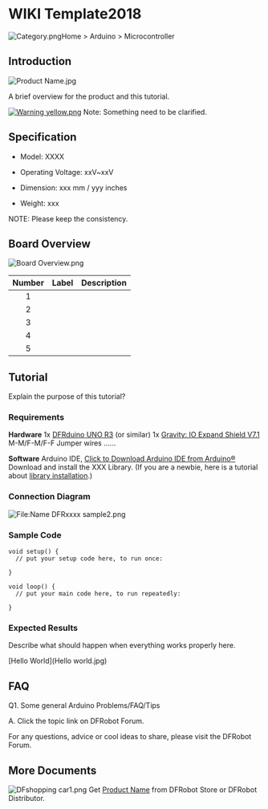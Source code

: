 # WIKI Template2018

![Category.png](https://www.dfrobot.com/wiki/images/thumb/9/99/Category.png/25px-Category.png)Home > Arduino > Microcontroller <!--添加产品类目-->

## Introduction

![Product Name.jpg](https://www.dfrobot.com/wiki/images/8/86/Product_Name_DFRXXXXXX_1.jpg) 

A brief overview for the product and this tutorial.

[![Warning yellow.png](https://www.dfrobot.com/wiki/images/6/61/Warning_yellow.png)](https://www.dfrobot.com/wiki/index.php/File:Warning_yellow.png) Note: Something need to be clarified.

## Specification

- Model: XXXX

- Operating Voltage: xxV~xxV

- Dimension: xxx mm / yyy inches

- Weight: xxx

NOTE: Please keep the consistency.

## Board Overview

![Board Overview.png](https://www.dfrobot.com/wiki/images/thumb/d/d3/Name_DFRxxxx_sample1.png/430px-Name_DFRxxxx_sample1.png) 

| Number | Label | Description |
| :----: | ----- | ----------- |
|   1    |       |             |
|   2    |       |             |
|   3    |       |             |
|   4    |       |             |
|   5    |       |             |

## Tutorial

Explain the purpose of this tutorial? 

### Requirements

**Hardware**
1x [DFRduino UNO R3](https://www.dfrobot.com/product-838.html) (or similar)
1x [Gravity: IO Expand Shield V7.1](https://www.dfrobot.com/product-1009.html)
M-M/F-M/F-F Jumper wires
......

**Software**
Arduino IDE, [Click to Download Arduino IDE from Arduino®](https://www.arduino.cc/en/Main/Software%7C)
Download and install the XXX Library. (If you are a newbie, here is a tutorial about [library installation](https://www.arduino.cc/en/Guide/Libraries#.UxU8mdzF9H0).)

### Connection Diagram

![File:Name DFRxxxx sample2.png](https://www.dfrobot.com/wiki/images/thumb/d/d3/Name_DFRxxxx_sample1.png/430px-Name_DFRxxxx_sample1.png) 

### Sample Code

```Arduino
void setup() {
  // put your setup code here, to run once:

}

void loop() {
  // put your main code here, to run repeatedly:

}
```



### Expected Results

Describe what should happen when everything works properly here.

[Hello World](Hello world.jpg)

## FAQ

Q1. Some general Arduino Problems/FAQ/Tips

A. Click the topic link on DFRobot Forum.

For any questions, advice or cool ideas to share, please visit the DFRobot Forum.

## More Documents

![DFshopping car1.png](https://www.dfrobot.com/wiki/images/thumb/9/97/DFshopping_car1.png/25px-DFshopping_car1.png) Get [Product Name](www.dfrobot.com) from DFRobot Store or DFRobot Distributor.